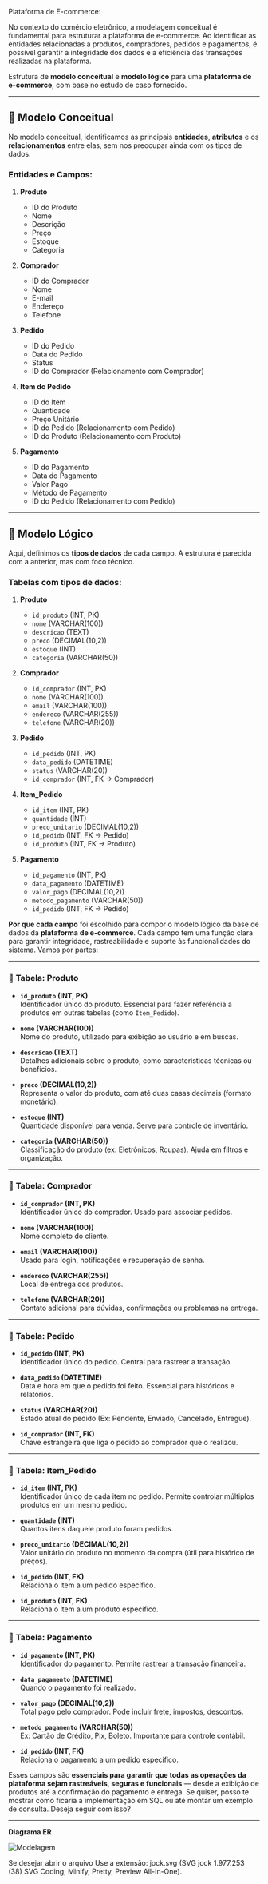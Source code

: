 Plataforma de E-commerce: 

No contexto do comércio eletrônico, a modelagem conceitual é fundamental para estruturar a plataforma de e-commerce. Ao identificar as entidades relacionadas a produtos, compradores, pedidos e pagamentos, é possível garantir a integridade dos dados e a eficiência das transações realizadas na plataforma.

Estrutura de **modelo conceitual** e **modelo lógico** para uma **plataforma de e-commerce**, com base no estudo de caso fornecido.

---

## 🔷 Modelo Conceitual

No modelo conceitual, identificamos as principais **entidades**, **atributos** e os **relacionamentos** entre elas, sem nos preocupar ainda com os tipos de dados.

### Entidades e Campos:

1. **Produto**
   - ID do Produto
   - Nome
   - Descrição
   - Preço
   - Estoque
   - Categoria

2. **Comprador**
   - ID do Comprador
   - Nome
   - E-mail
   - Endereço
   - Telefone

3. **Pedido**
   - ID do Pedido
   - Data do Pedido
   - Status
   - ID do Comprador (Relacionamento com Comprador)

4. **Item do Pedido**
   - ID do Item
   - Quantidade
   - Preço Unitário
   - ID do Pedido (Relacionamento com Pedido)
   - ID do Produto (Relacionamento com Produto)

5. **Pagamento**
   - ID do Pagamento
   - Data do Pagamento
   - Valor Pago
   - Método de Pagamento
   - ID do Pedido (Relacionamento com Pedido)

---

## 🔷 Modelo Lógico

Aqui, definimos os **tipos de dados** de cada campo. A estrutura é parecida com a anterior, mas com foco técnico.

### Tabelas com tipos de dados:

1. **Produto**
   - `id_produto` (INT, PK)
   - `nome` (VARCHAR(100))
   - `descricao` (TEXT)
   - `preco` (DECIMAL(10,2))
   - `estoque` (INT)
   - `categoria` (VARCHAR(50))

2. **Comprador**
   - `id_comprador` (INT, PK)
   - `nome` (VARCHAR(100))
   - `email` (VARCHAR(100))
   - `endereco` (VARCHAR(255))
   - `telefone` (VARCHAR(20))

3. **Pedido**
   - `id_pedido` (INT, PK)
   - `data_pedido` (DATETIME)
   - `status` (VARCHAR(20))
   - `id_comprador` (INT, FK -> Comprador)

4. **Item_Pedido**
   - `id_item` (INT, PK)
   - `quantidade` (INT)
   - `preco_unitario` (DECIMAL(10,2))
   - `id_pedido` (INT, FK -> Pedido)
   - `id_produto` (INT, FK -> Produto)

5. **Pagamento**
   - `id_pagamento` (INT, PK)
   - `data_pagamento` (DATETIME)
   - `valor_pago` (DECIMAL(10,2))
   - `metodo_pagamento` (VARCHAR(50))
   - `id_pedido` (INT, FK -> Pedido)

**Por que cada campo** foi escolhido para compor o modelo lógico da base de dados da **plataforma de e-commerce**. Cada campo tem uma função clara para garantir integridade, rastreabilidade e suporte às funcionalidades do sistema. Vamos por partes:

---

### 🔹 **Tabela: Produto**

- **`id_produto` (INT, PK)**  
  Identificador único do produto. Essencial para fazer referência a produtos em outras tabelas (como `Item_Pedido`).

- **`nome` (VARCHAR(100))**  
  Nome do produto, utilizado para exibição ao usuário e em buscas.

- **`descricao` (TEXT)**  
  Detalhes adicionais sobre o produto, como características técnicas ou benefícios.

- **`preco` (DECIMAL(10,2))**  
  Representa o valor do produto, com até duas casas decimais (formato monetário).

- **`estoque` (INT)**  
  Quantidade disponível para venda. Serve para controle de inventário.

- **`categoria` (VARCHAR(50))**  
  Classificação do produto (ex: Eletrônicos, Roupas). Ajuda em filtros e organização.

---

### 🔹 **Tabela: Comprador**

- **`id_comprador` (INT, PK)**  
  Identificador único do comprador. Usado para associar pedidos.

- **`nome` (VARCHAR(100))**  
  Nome completo do cliente.

- **`email` (VARCHAR(100))**  
  Usado para login, notificações e recuperação de senha.

- **`endereco` (VARCHAR(255))**  
  Local de entrega dos produtos.

- **`telefone` (VARCHAR(20))**  
  Contato adicional para dúvidas, confirmações ou problemas na entrega.

---

### 🔹 **Tabela: Pedido**

- **`id_pedido` (INT, PK)**  
  Identificador único do pedido. Central para rastrear a transação.

- **`data_pedido` (DATETIME)**  
  Data e hora em que o pedido foi feito. Essencial para históricos e relatórios.

- **`status` (VARCHAR(20))**  
  Estado atual do pedido (Ex: Pendente, Enviado, Cancelado, Entregue).

- **`id_comprador` (INT, FK)**  
  Chave estrangeira que liga o pedido ao comprador que o realizou.

---

### 🔹 **Tabela: Item_Pedido**

- **`id_item` (INT, PK)**  
  Identificador único de cada item no pedido. Permite controlar múltiplos produtos em um mesmo pedido.

- **`quantidade` (INT)**  
  Quantos itens daquele produto foram pedidos.

- **`preco_unitario` (DECIMAL(10,2))**  
  Valor unitário do produto no momento da compra (útil para histórico de preços).

- **`id_pedido` (INT, FK)**  
  Relaciona o item a um pedido específico.

- **`id_produto` (INT, FK)**  
  Relaciona o item a um produto específico.

---

### 🔹 **Tabela: Pagamento**

- **`id_pagamento` (INT, PK)**  
  Identificador do pagamento. Permite rastrear a transação financeira.

- **`data_pagamento` (DATETIME)**  
  Quando o pagamento foi realizado.

- **`valor_pago` (DECIMAL(10,2))**  
  Total pago pelo comprador. Pode incluir frete, impostos, descontos.

- **`metodo_pagamento` (VARCHAR(50))**  
  Ex: Cartão de Crédito, Pix, Boleto. Importante para controle contábil.

- **`id_pedido` (INT, FK)**  
  Relaciona o pagamento a um pedido específico.


Esses campos são **essenciais para garantir que todas as operações da plataforma sejam rastreáveis, seguras e funcionais** — desde a exibição de produtos até a confirmação do pagamento e entrega. Se quiser, posso te mostrar como ficaria a implementação em SQL ou até montar um exemplo de consulta. Deseja seguir com isso?

---

**Diagrama ER**

![Modelagem](modelagem.svg) 

Se desejar abrir o arquivo Use a extensão: jock.svg (SVG jock 1.977.253 (38) SVG Coding, Minify, Pretty, Preview All-In-One).